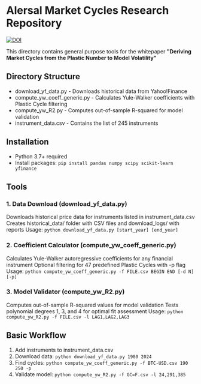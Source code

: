 # Alersal Market Cycles Research Repository
[![DOI](https://zenodo.org/badge/DOI/10.5281/zenodo.16730905.svg)](https://doi.org/10.5281/zenodo.16730905)

This directory contains general purpose tools for the whitepaper
**"Deriving Market Cycles from the Plastic Number to Model Volatility"**

## Directory Structure
- download_yf_data.py          - Downloads historical data from Yahoo!Finance
- compute_yw_coeff_generic.py  - Calculates Yule-Walker coefficients with Plastic Cycle filtering
- compute_yw_R2.py             - Computes out-of-sample R-squared for model validation
- instrument_data.csv          - Contains the list of 245 instruments

## Installation
- Python 3.7+ required
- Install packages: `pip install pandas numpy scipy scikit-learn yfinance`

## Tools

### 1. Data Download (download_yf_data.py)
Downloads historical price data for instruments listed in instrument_data.csv
Creates historical_data/ folder with CSV files and download_logs/ with reports
Usage: `python download_yf_data.py [start_year] [end_year]`

### 2. Coefficient Calculator (compute_yw_coeff_generic.py)
Calculates Yule-Walker autoregressive coefficients for any financial instrument
Optional filtering for 47 predefined Plastic Cycles with -p flag
Usage: `python compute_yw_coeff_generic.py -f FILE.csv BEGIN END [-d N] [-p]`

### 3. Model Validator (compute_yw_R2.py)
Computes out-of-sample R-squared values for model validation
Tests polynomial degrees 1, 3, and 4 for optimal fit assessment
Usage: `python compute_yw_R2.py -f FILE.csv -l LAG1,LAG2,LAG3`

## Basic Workflow
1. Add instruments to instrument_data.csv
2. Download data: `python download_yf_data.py 1980 2024`
3. Find cycles: `python compute_yw_coeff_generic.py -f BTC-USD.csv 190 250 -p`
4. Validate model: `python compute_yw_R2.py -f GC=F.csv -l 24,291,385`
